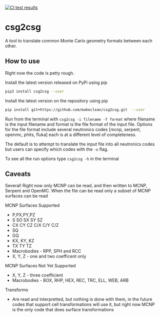 [![CI test results](https://github.com/makeclean/csg2csg/actions/workflows/ci.yaml/badge.svg)](https://github.com/makeclean/csg2csg/actions/workflows/ci.yaml)

# csg2csg
A tool to translate common Monte Carlo geometry formats between each other.

## How to use
Right now the code is petty rough.

Install the latest version released on PyPi using pip
```bash
pip3 install csg2csg --user
```

Install the latest version on the repository using pip
```bash
pip install git+https://github.com/makeclean/csg2csg.git  --user
```

Run from the terminal with ``csg2csg -i filename -f format`` where filename is the input filename and format is the file format of the input file. Options for the file format include several neutronics codes [mcnp, serpent, openmc, phits, fluka] each is at a different level of completeness.

The default is to attempt to translate the input file into all neutronics codes but users can specify which codes with the ``-o`` flag.

To see all the run options type ``csg2csg -h`` in the terminal

## Caveats
Several! Right now only MCNP can be read, and then written to MCNP, Serpent and OpenMC. 
When the file can be read only a subset of MCNP surfaces can be read

MCNP Surfaces Supported
 - P,PX,PY,PZ
 - S SO SX  SY SZ
 - CX CY CZ C/X C/Y C/Z
 - SQ
 - GQ
 - KX, KY, KZ
 - TX TY TZ
 - Macrobodies - RPP, SPH and RCC 
 - X, Y, Z - one and two coefficent only


MCNP Surfaces Not Yet Supported
 - X, Y, Z - three coefficient
 - Macrobodies - BOX, RHP, HEX, REC, TRC, ELL, WEB, ARB

Transforms
 - Are read and interpretted, but nothing is done with them, in the future codes that support cell transformations will use it, but right now MCNP is the only code that does surface transformations 

